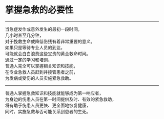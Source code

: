 # 掌握急救的必要性

---

当急症发作或意外发生的最初一段时间，  
几小时甚至几分钟，  
对于挽救生命或降低伤残有着非常重要的意义。  
如果只是等待专业人员的到达，  
可能就会白白浪费这些宝贵的黄金救命时间。  
通过一定的学习和培训，  
普通人完全可以掌握相关知识和技能，  
在专业急救人员赶到并接管患者之前，  
为发病或受伤的人员实施紧急救助。

---

普通人掌握急救知识和技能就能够成为第一响应者，  
为身边的伤患人员在第一时间提供及时、有效的紧急救助，  
将有助于伤患人员更快、更全面地恢复健康，  
同时，实施急救与否可能关系到患者的生死。

